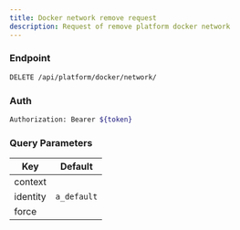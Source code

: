 ```yaml
---
title: Docker network remove request
description: Request of remove platform docker network
---
```


### Endpoint

```bash
DELETE /api/platform/docker/network/
```

### Auth

```bash
Authorization: Bearer ${token}
```

### Query Parameters

| Key | Default |
|-----|---------|
| context |  |
| identity | `a_default` |
| force |  |

